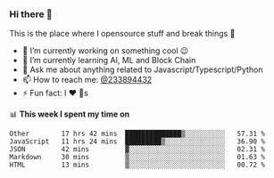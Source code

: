 ### Hi there 👋

<!--
**a233894432/a233894432** is a ✨ _special_ ✨ repository because its `README.md` (this file) appears on your GitHub profile.

Here are some ideas to get you started:

- 🔭 I’m currently working on ...
- 🌱 I’m currently learning ...
- 👯 I’m looking to collaborate on ...
- 🤔 I’m looking for help with ...
- 💬 Ask me about ...
- 📫 How to reach me: ...
- 😄 Pronouns: ...
- ⚡ Fun fact: ...
-->
 
 
This is the place where I opensource stuff and break things :rofl:

- 🔭 I’m currently working on something cool :wink:
- 🌱 I’m currently learning AI, ML and Block Chain
- 💬 Ask me about anything related to Javascript/Typescript/Python
- 📫 How to reach me: [@233894432](https://twitter.com/233894432)
- ⚡ Fun fact: I :heart: :dog:s

📊 **This week I spent my time on**
<!--START_SECTION:waka-->
```text
Other        17 hrs 42 mins  ██████████████▒░░░░░░░░░░   57.31 % 
JavaScript   11 hrs 24 mins  █████████▒░░░░░░░░░░░░░░░   36.90 % 
JSON         42 mins         ▓░░░░░░░░░░░░░░░░░░░░░░░░   02.31 % 
Markdown     30 mins         ▒░░░░░░░░░░░░░░░░░░░░░░░░   01.63 % 
HTML         13 mins         ▒░░░░░░░░░░░░░░░░░░░░░░░░   00.72 % 
```
<!--END_SECTION:waka-->
